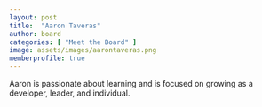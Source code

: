 ```yaml
---
layout: post
title:  "Aaron Taveras"
author: board
categories: [ "Meet the Board" ]
image: assets/images/aarontaveras.png
memberprofile: true
---
```


Aaron is passionate about learning and is focused on growing as a developer, leader, and individual.
